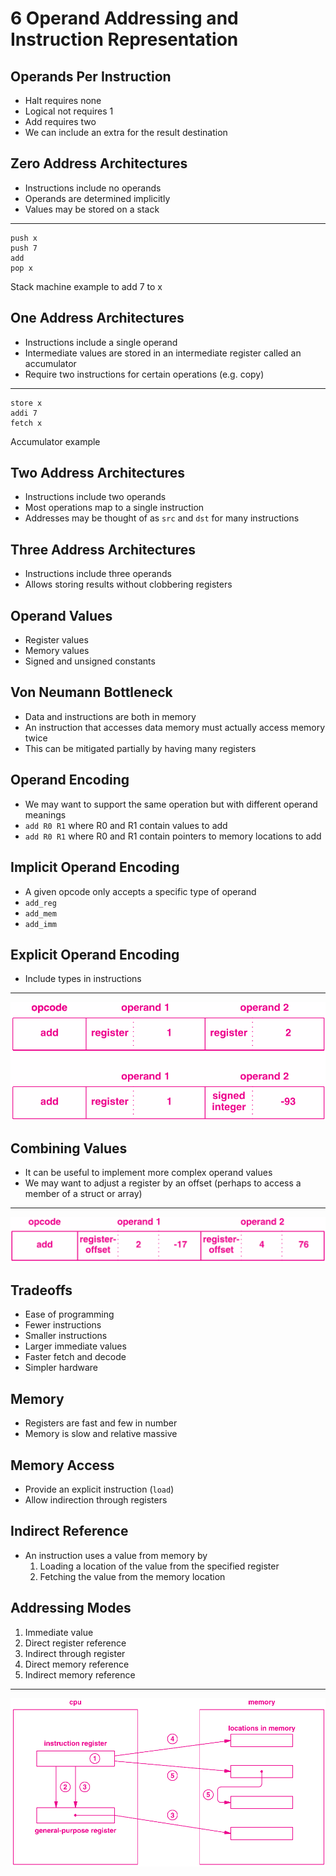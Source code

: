 6 Operand Addressing and Instruction Representation
===================================================

Operands Per Instruction
------------------------

- Halt requires none
- Logical not requires 1
- Add requires two
- We can include an extra for the result destination

Zero Address Architectures
--------------------------

- Instructions include no operands
- Operands are determined implicitly
- Values may be stored on a stack

---

```
push x
push 7
add
pop x
```

Stack machine example to add 7 to x

One Address Architectures
-------------------------

- Instructions include a single operand
- Intermediate values are stored in an intermediate register called an accumulator
- Require two instructions for certain operations (e.g. copy)

---

```
store x
addi 7
fetch x
```

Accumulator example

Two Address Architectures
-------------------------

- Instructions include two operands
- Most operations map to a single instruction
- Addresses may be thought of as `src` and `dst` for many instructions

Three Address Architectures
---------------------------

- Instructions include three operands
- Allows storing results without clobbering registers

Operand Values
--------------

- Register values
- Memory values
- Signed and unsigned constants

Von Neumann Bottleneck
----------------------

- Data and instructions are both in memory
- An instruction that accesses data memory must actually access memory twice
- This can be mitigated partially by having many registers

Operand Encoding
----------------

- We may want to support the same operation but with different operand meanings
- `add R0 R1` where R0 and R1 contain values to add
- `add R0 R1` where R0 and R1 contain pointers to memory locations to add

Implicit Operand Encoding
-------------------------

- A given opcode only accepts a specific type of operand
- `add_reg`
- `add_mem`
- `add_imm`

Explicit Operand Encoding
-------------------------

- Include types in instructions

---

![Explicit encoding](media/6-4.png)

Combining Values
----------------

- It can be useful to implement more complex operand values
- We may want to adjust a register by an offset (perhaps to access a member of a struct or array)

---

![Register plus offset](media/6-5.png)

Tradeoffs
---------

- Ease of programming
- Fewer instructions
- Smaller instructions
- Larger immediate values
- Faster fetch and decode
- Simpler hardware

Memory
------

- Registers are fast and few in number
- Memory is slow and relative massive

Memory Access
-------------

- Provide an explicit instruction (`load`)
- Allow indirection through registers

Indirect Reference
------------------

- An instruction uses a value from memory by
    1. Loading a location of the value from the specified register
    2. Fetching the value from the memory location

Addressing Modes
----------------

1. Immediate value
2. Direct register reference
3. Indirect through register
4. Direct memory reference
5. Indirect memory reference

---

![Addressing Modes](media/6-6.png)
